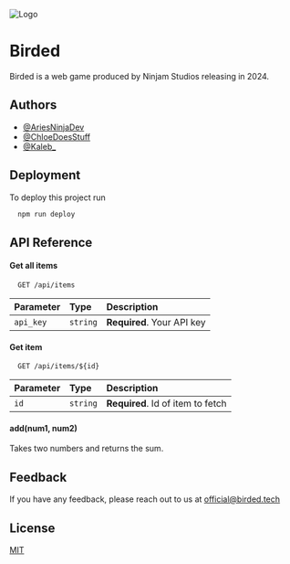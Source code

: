 
![Logo](https://cdn.discordapp.com/attachments/1101301422009614356/1122722111014834206/favi.png)


# Birded

Birded is a web game produced by Ninjam Studios releasing in 2024.


## Authors

- [@AriesNinjaDev](https://www.github.com/ariesninjadev)
- [@ChloeDoesStuff](https://www.github.com/chloedoesstuff)
- [@Kaleb_](https://www.github.com/kaleb_)


## Deployment

To deploy this project run

```bash
  npm run deploy
```


## API Reference

#### Get all items

```http
  GET /api/items
```

| Parameter | Type     | Description                |
| :-------- | :------- | :------------------------- |
| `api_key` | `string` | **Required**. Your API key |

#### Get item

```http
  GET /api/items/${id}
```

| Parameter | Type     | Description                       |
| :-------- | :------- | :-------------------------------- |
| `id`      | `string` | **Required**. Id of item to fetch |

#### add(num1, num2)

Takes two numbers and returns the sum.


## Feedback

If you have any feedback, please reach out to us at official@birded.tech


## License

[MIT](https://choosealicense.com/licenses/mit/)

